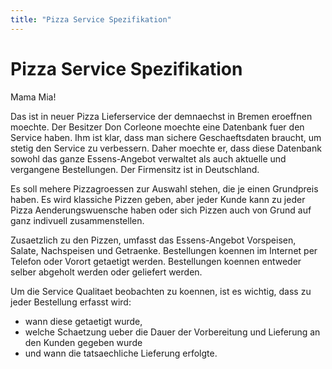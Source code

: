 ```yaml
---
title: "Pizza Service Spezifikation"
---
```


# Pizza Service Spezifikation

Mama Mia!

Das ist in neuer Pizza Lieferservice der demnaechst in Bremen eroeffnen moechte. Der Besitzer Don Corleone moechte eine Datenbank fuer den Service haben. Ihm ist klar, dass man sichere Geschaeftsdaten braucht, um stetig den Service zu verbessern. Daher moechte er, dass diese Datenbank sowohl das ganze Essens-Angebot verwaltet als auch aktuelle und vergangene Bestellungen. Der Firmensitz ist in Deutschland.

Es soll mehere Pizzagroessen zur Auswahl stehen, die je einen Grundpreis haben. Es wird klassiche Pizzen geben, aber jeder Kunde kann zu jeder Pizza Aenderungswuensche haben oder sich Pizzen auch von Grund auf ganz indivuell zusammenstellen.

Zusaetzlich zu den Pizzen, umfasst das Essens-Angebot Vorspeisen, Salate, Nachspeisen und Getraenke. Bestellungen koennen im Internet per Telefon oder Vorort getaetigt werden. Bestellungen koennen entweder selber abgeholt werden oder geliefert werden. 

Um die Service Qualitaet beobachten zu koennen, ist es wichtig, dass zu jeder Bestellung erfasst wird:

* wann diese getaetigt wurde, 
* welche Schaetzung ueber die Dauer der Vorbereitung und Lieferung an den Kunden gegeben wurde
* und wann die tatsaechliche Lieferung erfolgte.